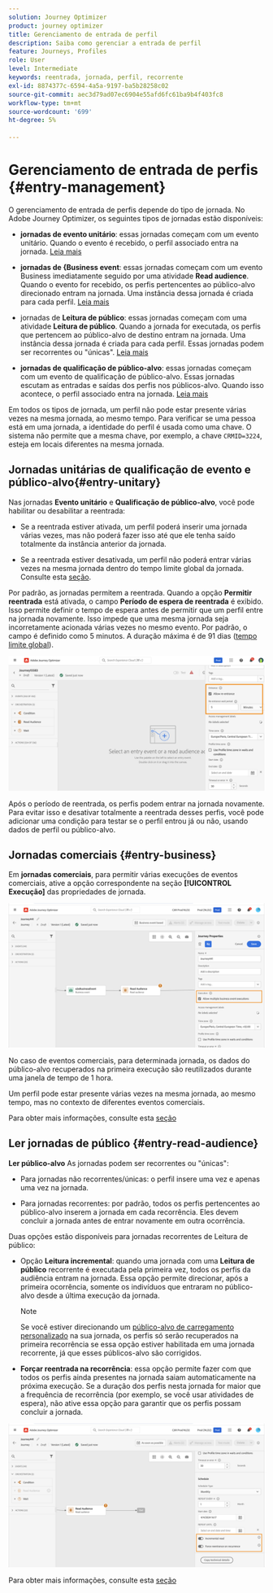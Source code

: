 ```yaml
---
solution: Journey Optimizer
product: journey optimizer
title: Gerenciamento de entrada de perfil
description: Saiba como gerenciar a entrada de perfil
feature: Journeys, Profiles
role: User
level: Intermediate
keywords: reentrada, jornada, perfil, recorrente
exl-id: 8874377c-6594-4a5a-9197-ba5b28258c02
source-git-commit: aec3d79ad07ec6904e55afd6fc61ba9b4f403fc8
workflow-type: tm+mt
source-wordcount: '699'
ht-degree: 5%

---
```



# Gerenciamento de entrada de perfis {#entry-management}

O gerenciamento de entrada de perfis depende do tipo de jornada. No Adobe Journey Optimizer, os seguintes tipos de jornadas estão disponíveis:

* **jornadas de evento unitário**: essas jornadas começam com um evento unitário. Quando o evento é recebido, o perfil associado entra na jornada. [Leia mais](#entry-unitary)

* **jornadas de {Business event**: essas jornadas começam com um evento Business imediatamente seguido por uma atividade **Read audience**. Quando o evento for recebido, os perfis pertencentes ao público-alvo direcionado entram na jornada. Uma instância dessa jornada é criada para cada perfil. [Leia mais](#entry-business)

* jornadas de **Leitura de público**: essas jornadas começam com uma atividade **Leitura de público**. Quando a jornada for executada, os perfis que pertencem ao público-alvo de destino entram na jornada. Uma instância dessa jornada é criada para cada perfil. Essas jornadas podem ser recorrentes ou &quot;únicas&quot;. [Leia mais](#entry-read-audience)

* **jornadas de qualificação de público-alvo**: essas jornadas começam com um evento de qualificação de público-alvo. Essas jornadas escutam as entradas e saídas dos perfis nos públicos-alvo. Quando isso acontece, o perfil associado entra na jornada. [Leia mais](#entry-unitary)

Em todos os tipos de jornada, um perfil não pode estar presente várias vezes na mesma jornada, ao mesmo tempo. Para verificar se uma pessoa está em uma jornada, a identidade do perfil é usada como uma chave. O sistema não permite que a mesma chave, por exemplo, a chave `CRMID=3224`, esteja em locais diferentes na mesma jornada.

## Jornadas unitárias de qualificação de evento e público-alvo{#entry-unitary}

Nas jornadas **Evento unitário** e **Qualificação de público-alvo**, você pode habilitar ou desabilitar a reentrada:

* Se a reentrada estiver ativada, um perfil poderá inserir uma jornada várias vezes, mas não poderá fazer isso até que ele tenha saído totalmente da instância anterior da jornada.

* Se a reentrada estiver desativada, um perfil não poderá entrar várias vezes na mesma jornada dentro do tempo limite global da jornada. Consulte esta [seção](../building-journeys/journey-properties.md#global_timeout).

Por padrão, as jornadas permitem a reentrada. Quando a opção **Permitir reentrada** está ativada, o campo **Período de espera de reentrada** é exibido. Isso permite definir o tempo de espera antes de permitir que um perfil entre na jornada novamente. Isso impede que uma mesma jornada seja incorretamente acionada várias vezes no mesmo evento. Por padrão, o campo é definido como 5 minutos. A duração máxima é de 91 dias ([tempo limite global](journey-properties.md#global_timeout)).

<!--
When a journey ends, its status is **[!UICONTROL Closed]**. New individuals can no longer enter the journey. Persons already in the journey automatically exit the journey. 
-->

![](assets/journey-re-entrance.png)

Após o período de reentrada, os perfis podem entrar na jornada novamente. Para evitar isso e desativar totalmente a reentrada desses perfis, você pode adicionar uma condição para testar se o perfil entrou já ou não, usando dados de perfil ou público-alvo.

<!--
Due to the 30-day journey timeout, when journey reentrance is not allowed, we cannot make sure the reentrance blocking will work more than 91 days. Indeed, as we remove all information about persons who entered the journey 91 days after they enter, we cannot know the person entered previously, more than 91 days ago. -->

## Jornadas comerciais {#entry-business}

<!--
Business events follow reentrance rules in the same way as for unitary events. If a journey allows reentrance, the next business event will be processed.
-->

Em **jornadas comerciais**, para permitir várias execuções de eventos comerciais, ative a opção correspondente na seção **[!UICONTROL Execução]** das propriedades de jornada.

![](assets/business-entry.png)

No caso de eventos comerciais, para determinada jornada, os dados do público-alvo recuperados na primeira execução são reutilizados durante uma janela de tempo de 1 hora.

Um perfil pode estar presente várias vezes na mesma jornada, ao mesmo tempo, mas no contexto de diferentes eventos comerciais.

Para obter mais informações, consulte esta [seção](../event/about-creating-business.md)

## Ler jornadas de público {#entry-read-audience}

**Ler público-alvo** As jornadas podem ser recorrentes ou &quot;únicas&quot;:

* Para jornadas não recorrentes/únicas: o perfil insere uma vez e apenas uma vez na jornada.

* Para jornadas recorrentes: por padrão, todos os perfis pertencentes ao público-alvo inserem a jornada em cada recorrência. Eles devem concluir a jornada antes de entrar novamente em outra ocorrência.

Duas opções estão disponíveis para jornadas recorrentes de Leitura de público:

* Opção **Leitura incremental**: quando uma jornada com uma **Leitura de público** recorrente é executada pela primeira vez, todos os perfis da audiência entram na jornada. Essa opção permite direcionar, após a primeira ocorrência, somente os indivíduos que entraram no público-alvo desde a última execução da jornada.

  >[!NOTE]
  >
  >Se você estiver direcionando um [público-alvo de carregamento personalizado](../audience/about-audiences.md#segments-in-journey-optimizer) na sua jornada, os perfis só serão recuperados na primeira recorrência se essa opção estiver habilitada em uma jornada recorrente, já que esses públicos-alvo são corrigidos.

* **Forçar reentrada na recorrência**: essa opção permite fazer com que todos os perfis ainda presentes na jornada saiam automaticamente na próxima execução. Se a duração dos perfis nesta jornada for maior que a frequência de recorrência (por exemplo, se você usar atividades de espera), não ative essa opção para garantir que os perfis possam concluir a jornada.

![](assets/read-audience-options.png)

Para obter mais informações, consulte esta [seção](../building-journeys/read-audience.md#configuring-segment-trigger-activity)

<!--
After 91 days, a Read audience journey switches to the **Finished** status. This behavior is set for 91 days only (i.e. journey timeout default value) as all information about profiles who entered the journey is removed 91 days after they entered. Persons still in the journey automatically are impacted. They exit the journey after the 30 day timeout. 
-->
